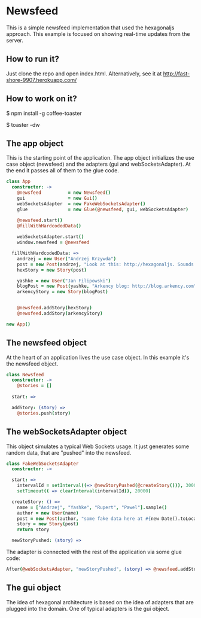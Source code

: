 Newsfeed
====================

This is a simple newsfeed implementation that used the hexagonaljs approach.
This example is focused on showing real-time updates from the server.


How to run it?
--------------

Just clone the repo and open index.html.
Alternatively, see it at http://fast-shore-9907.herokuapp.com/

How to work on it?
------------------

  $ npm install -g coffee-toaster
  
  $ toaster -dw


The app object
--------------

This is the starting point of the application. The app object initializes the use case object (newsfeed) and the adapters (gui and webSocketsAdapter). At the end it passes all of them to the glue code.

```coffeescript
class App
  constructor: ->
    @newsfeed          = new Newsfeed()
    gui                = new Gui()
    webSocketsAdapter  = new FakeWebSocketsAdapter()
    glue               = new Glue(@newsfeed, gui, webSocketsAdapter)

    @newsfeed.start()
    @fillWithHardcodedData()
    
    webSocketsAdapter.start()
    window.newsfeed = @newsfeed

  fillWithHardcodedData: =>
    andrzej = new User("Andrzej Krzywda")
    post = new Post(andrzej, "Look at this: http://hexagonaljs. Sounds like a clean way to Single Page Apps")
    hexStory = new Story(post)

    yashke = new User("Jan Filipowski")
    blogPost = new Post(yashke, "Arkency blog: http://blog.arkency.com")
    arkencyStory = new Story(blogPost)


    @newsfeed.addStory(hexStory)
    @newsfeed.addStory(arkencyStory)

new App()
```

The newsfeed object
-------------------

At the heart of an application lives the use case object. In this example it's the newsfeed object. 

```coffeescript
class Newsfeed
  constructor: ->
    @stories = []
    
  start: => 

  addStory: (story) =>
    @stories.push(story)
```

The webSocketsAdapter object
----------------------------

This object simulates a typical Web Sockets usage. It just generates some random data, that are "pushed" into the newsfeed.

```coffeescript
class FakeWebSocketsAdapter
  constructor: ->

  start: =>
    intervalId = setInterval((=> @newStoryPushed(@createStory())), 3000)
    setTimeout(( => clearInterval(intervalId)), 20000)

  createStory: () =>
    name = ["Andrzej", "Yashke", "Rupert", "Pawel"].sample()
    author = new User(name)
    post = new Post(author, "some fake data here at #{new Date().toLocaleTimeString()} which I disagree with.\n")
    story = new Story(post)
    return story

  newStoryPushed: (story) =>
```

The adapter is connected with the rest of the application via some glue code:

```coffeescript
After(@webSocketsAdapter, "newStoryPushed", (story) => @newsfeed.addStory(story))
```

The gui object
--------------

The idea of hexagonal architecture is based on the idea of adapters that are plugged into the domain. One of typical adapters is the gui object. 

